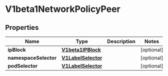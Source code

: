 
# V1beta1NetworkPolicyPeer

## Properties
Name | Type | Description | Notes
------------ | ------------- | ------------- | -------------
**ipBlock** | [**V1beta1IPBlock**](V1beta1IPBlock.md) |  |  [optional]
**namespaceSelector** | [**V1LabelSelector**](V1LabelSelector.md) |  |  [optional]
**podSelector** | [**V1LabelSelector**](V1LabelSelector.md) |  |  [optional]



